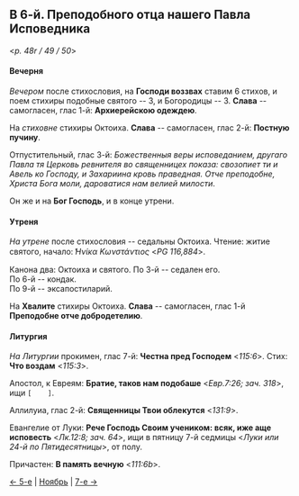 ## В 6-й. Преподобного отца нашего Павла Исповедника

<*p. 48r / 49 / 50*>

#### Вечерня

*Вечером* после стихословия, на **Господи воззвах** ставим 6 стихов, и поем стихиры 
подобные святого -- 3, и Богородицы -- 3. 
**Слава** -- самогласен, глас 1-й: **Архиерейскою одеждею**.

На *стиховне* стихиры Октоиха. 
**Слава** -- самогласен, глас 2-й: **Постную пучину**.     

Отпустительный, глас 3-й: *Божественныя веры исповеданием, другаго Павла тя Церковь ревнителя во 
священницех показа: свозопиет ти и Авель ко Господу, и Захариина кровь праведная. Отче преподобне, 
Христа Бога моли, дароватися нам велией милости*. 

Он же и на **Бог Господь**, и в конце утрени. 

#### Утреня

*На утрене* после стихословия -- седальны Октоиха. 
Чтение: житие святого, начало: *̔Ηνίκα Κωνστάντιος* <*PG 116,884*>. 

Канона два: Октоиха и святого. 
По 3-й -- седален его.   
По 6-й -- кондак.  
По 9-й -- эксапостиларий. 

На **Хвалите** стихиры Октоиха. 
**Слава** -- самогласен, глас 1-й **Преподобне отче добродетелию**. 

#### Литургия

*На Литургии* прокимен, глас 7-й: **Честна пред Господем** <*115:6*>. 
Стих: **Что воздам** <*115:3*>. 
 
Апостол, к Евреям: **Братие, таков нам подобаше** <*Евр.7:26; зач. 318*>, ищи `[    ]`. 

Аллилуиа, глас 2-й: **Священницы Твои облекутся** <*131:9*>. 

Евангелие от Луки: **Рече Господь Своим учеником: всяк, иже аще исповесть** <*Лк.12:8; зач. 64*>, ищи в пятницу 
7-й седмицы <*Луки или 24-й по Пятидесятницы*>, от полу. 

Причастен: **В память вечную** <*111:6b*>. 

[← 5-е](11_05_MES.ru.md) | [Ноябрь](README.md#6-й) | [7-е →](11_07_MES.ru.md)
